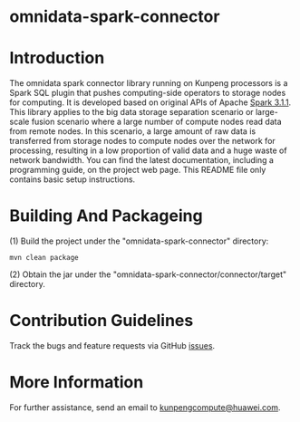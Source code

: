 # omnidata-spark-connector



Introduction
============

The omnidata spark connector library running on Kunpeng processors is a Spark SQL plugin that pushes computing-side operators to storage nodes for computing. It is developed based on original APIs of Apache [Spark 3.1.1](https://github.com/apache/spark/tree/v3.1.1). This library applies to the big data storage separation scenario or large-scale fusion scenario where a large number of compute nodes read data from remote nodes. In this scenario, a large amount of raw data is transferred from storage nodes to compute nodes over the network for processing, resulting in a low proportion of valid data and a huge waste of network bandwidth. You can find the latest documentation, including a programming guide, on the project web page. This README file only contains basic setup instructions.


Building And Packageing
====================

(1) Build the project under the "omnidata-spark-connector" directory:

    mvn clean package

(2) Obtain the jar under the "omnidata-spark-connector/connector/target" directory.

Contribution Guidelines
========

Track the bugs and feature requests via GitHub [issues](https://github.com/kunpengcompute/omnidata-spark-connector/issues).

More Information
========

For further assistance, send an email to kunpengcompute@huawei.com.
